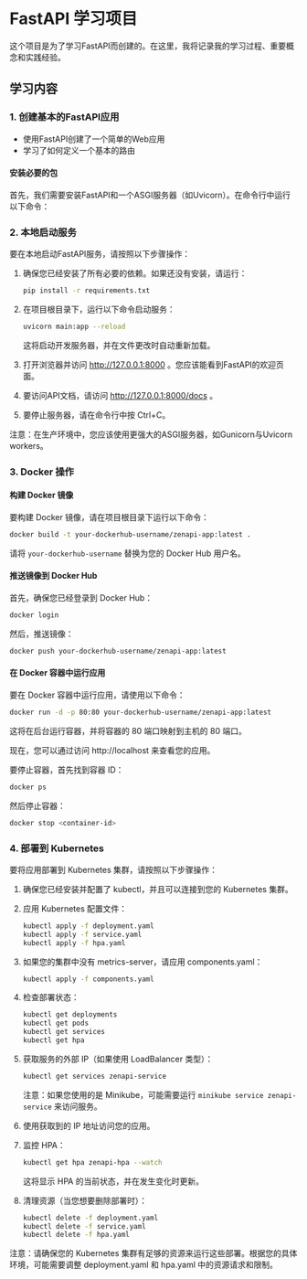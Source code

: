 # FastAPI 学习项目

这个项目是为了学习FastAPI而创建的。在这里，我将记录我的学习过程、重要概念和实践经验。

## 学习内容

### 1. 创建基本的FastAPI应用

- 使用FastAPI创建了一个简单的Web应用
- 学习了如何定义一个基本的路由

#### 安装必要的包

首先，我们需要安装FastAPI和一个ASGI服务器（如Uvicorn）。在命令行中运行以下命令：

### 2. 本地启动服务

要在本地启动FastAPI服务，请按照以下步骤操作：

1. 确保您已经安装了所有必要的依赖。如果还没有安装，请运行：
   ```bash
   pip install -r requirements.txt
   ```

2. 在项目根目录下，运行以下命令启动服务：
   ```bash
   uvicorn main:app --reload
   ```
   这将启动开发服务器，并在文件更改时自动重新加载。

3. 打开浏览器并访问 http://127.0.0.1:8000 。您应该能看到FastAPI的欢迎页面。

4. 要访问API文档，请访问 http://127.0.0.1:8000/docs 。

5. 要停止服务器，请在命令行中按 Ctrl+C。

注意：在生产环境中，您应该使用更强大的ASGI服务器，如Gunicorn与Uvicorn workers。

### 3. Docker 操作

#### 构建 Docker 镜像

要构建 Docker 镜像，请在项目根目录下运行以下命令：

```bash
docker build -t your-dockerhub-username/zenapi-app:latest .
```

请将 `your-dockerhub-username` 替换为您的 Docker Hub 用户名。

#### 推送镜像到 Docker Hub

首先，确保您已经登录到 Docker Hub：

```bash
docker login
```

然后，推送镜像：

```bash
docker push your-dockerhub-username/zenapi-app:latest
```

#### 在 Docker 容器中运行应用

要在 Docker 容器中运行应用，请使用以下命令：

```bash
docker run -d -p 80:80 your-dockerhub-username/zenapi-app:latest
```

这将在后台运行容器，并将容器的 80 端口映射到主机的 80 端口。

现在，您可以通过访问 http://localhost 来查看您的应用。

要停止容器，首先找到容器 ID：

```bash
docker ps
```

然后停止容器：

```bash
docker stop <container-id>
```

### 4. 部署到 Kubernetes

要将应用部署到 Kubernetes 集群，请按照以下步骤操作：

1. 确保您已经安装并配置了 kubectl，并且可以连接到您的 Kubernetes 集群。

2. 应用 Kubernetes 配置文件：

   ```bash
   kubectl apply -f deployment.yaml
   kubectl apply -f service.yaml
   kubectl apply -f hpa.yaml
   ```

3. 如果您的集群中没有 metrics-server，请应用 components.yaml：

   ```bash
   kubectl apply -f components.yaml
   ```

4. 检查部署状态：

   ```bash
   kubectl get deployments
   kubectl get pods
   kubectl get services
   kubectl get hpa
   ```

5. 获取服务的外部 IP（如果使用 LoadBalancer 类型）：

   ```bash
   kubectl get services zenapi-service
   ```

   注意：如果您使用的是 Minikube，可能需要运行 `minikube service zenapi-service` 来访问服务。

6. 使用获取到的 IP 地址访问您的应用。

7. 监控 HPA：

   ```bash
   kubectl get hpa zenapi-hpa --watch
   ```

   这将显示 HPA 的当前状态，并在发生变化时更新。

8. 清理资源（当您想要删除部署时）：

   ```bash
   kubectl delete -f deployment.yaml
   kubectl delete -f service.yaml
   kubectl delete -f hpa.yaml
   ```

注意：请确保您的 Kubernetes 集群有足够的资源来运行这些部署。根据您的具体环境，可能需要调整 deployment.yaml 和 hpa.yaml 中的资源请求和限制。
